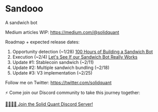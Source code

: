 # Sandooo

A sandwich bot

Medium articles WIP:
https://medium.com/@solidquant

Roadmap + expected release dates:
1. Opportunity detection (~1/28)
[100 Hours of Building a Sandwich Bot](https://medium.com/@solidquant/100-hours-of-building-a-sandwich-bot-a89235281da3)
2. Execution (~2/4)
[Let's See If our Sandwich Bot Really Works](https://medium.com/@solidquant/lets-see-if-our-sandwich-bot-really-works-9546c49059bd)
3. Update #1: Stablecoin sandwich (~2/11)
4. Update #2: Multiple sandwich bundling (~2/18)
5. Update #3: V3 implementation (~2/25)

Follow me on Twitter:
https://twitter.com/solidquant

⚡️ Come join our Discord community to take this journey together:

[👨‍👩‍👦‍👦 Join the Solid Quant Discord Server!](https://discord.com/invite/e6KpjTQP98)